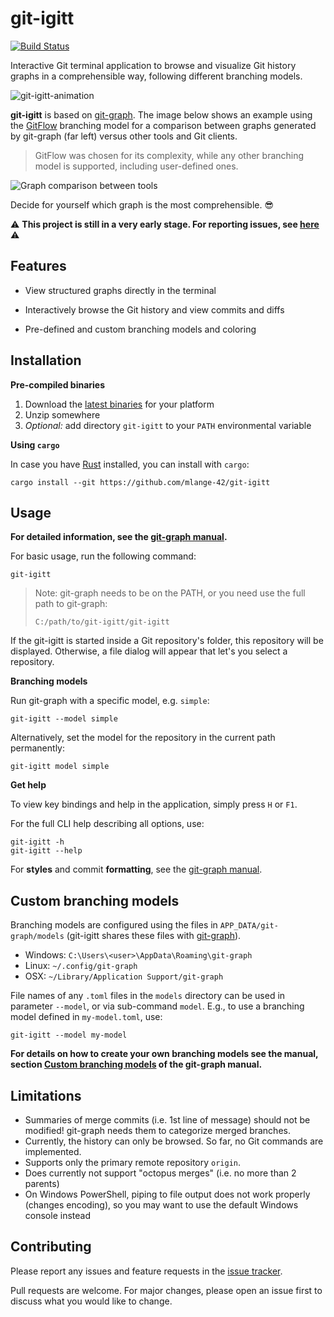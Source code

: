 # git-igitt

[![Build Status](https://travis-ci.com/mlange-42/git-igitt.svg?branch=master)](https://travis-ci.com/mlange-42/git-igitt)

Interactive Git terminal application to browse and visualize Git history graphs in a comprehensible way, following different branching models.

![git-igitt-animation](https://user-images.githubusercontent.com/44003176/103703828-8b979800-4fa8-11eb-8e0f-38254d6c41f1.gif)

**git-igitt** is based on [git-graph](https://github.com/mlange-42/git-graph). The image below shows an example using the [GitFlow](https://nvie.com/posts/a-successful-git-branching-model/) branching model for a comparison between graphs generated by git-graph (far left) versus other tools and Git clients. 

> GitFlow was chosen for its complexity, while any other branching model is supported, including user-defined ones.

![Graph comparison between tools](https://user-images.githubusercontent.com/44003176/103466403-36a81780-4d45-11eb-90cc-167d210d7a52.png)

Decide for yourself which graph is the most comprehensible. :sunglasses:

:warning: **This project is still in a very early stage. For reporting issues, see [here](#contributing)** :warning:

## Features

* View structured graphs directly in the terminal
- Interactively browse the Git history and view commits and diffs
* Pre-defined and custom branching models and coloring

## Installation

**Pre-compiled binaries**

1. Download the [latest binaries](https://github.com/mlange-42/git-igitt/releases) for your platform
2. Unzip somewhere
3. *Optional:* add directory `git-igitt` to your `PATH` environmental variable

**Using `cargo`**

In case you have [Rust](https://www.rust-lang.org/) installed, you can install with `cargo`:

```
cargo install --git https://github.com/mlange-42/git-igitt
```

## Usage

**For detailed information, see the [git-graph manual](https://github.com/mlange-42/git-graph/blob/master/docs/manual.md).**

For basic usage, run the following command:

```
git-igitt
```

> Note: git-graph needs to be on the PATH, or you need use the full path to git-graph:
> 
> ```
> C:/path/to/git-igitt/git-igitt
> ```

If the git-igitt is started inside a Git repository's folder, this repository will be displayed. Otherwise, a file dialog will appear that let's you select a repository.

**Branching models**

Run git-graph with a specific model, e.g. `simple`:

```
git-igitt --model simple
```

Alternatively, set the model for the repository in the current path permanently:

```
git-igitt model simple
```

**Get help**

To view key bindings and help in the application, simply press `H` or `F1`. 

For the full CLI help describing all options, use:

```
git-igitt -h
git-igitt --help
```

For **styles** and commit **formatting**, see the [git-graph manual](https://github.com/mlange-42/git-graph/blob/master/docs/manual.md).

## Custom branching models

Branching models are configured using the files in `APP_DATA/git-graph/models` (git-igitt shares these files with [git-graph](https://github.com/mlange-42/git-graph)).

* Windows: `C:\Users\<user>\AppData\Roaming\git-graph`
* Linux: `~/.config/git-graph`
* OSX: `~/Library/Application Support/git-graph`

File names of any `.toml` files in the `models` directory can be used in parameter `--model`, or via sub-command `model`. E.g., to use a branching model defined in `my-model.toml`, use:

```
git-igitt --model my-model
```

**For details on how to create your own branching models see the manual, section 
[Custom branching models](https://github.com/mlange-42/git-graph/blob/master/docs/manual.md#custom-branching-models) of the git-graph manual.**

## Limitations

* Summaries of merge commits (i.e. 1st line of message) should not be modified! git-graph needs them to categorize merged branches.
* Currently, the history can only be browsed. So far, no Git commands are implemented.
* Supports only the primary remote repository `origin`.
* Does currently not support "octopus merges" (i.e. no more than 2 parents)
* On Windows PowerShell, piping to file output does not work properly (changes encoding), so you may want to use the default Windows console instead

## Contributing

Please report any issues and feature requests in the [issue tracker](https://github.com/mlange-42/git-igitt/issues).

Pull requests are welcome. For major changes, please open an issue first to discuss what you would like to change.

